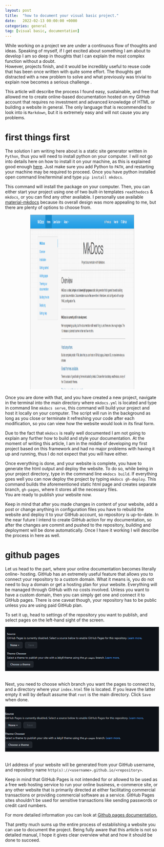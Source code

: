 ```yaml
---
layout: post
title:  "how to document your visual basic project."
date:   2022-02-13 00:00:00 +0000
categories: general
tag: [visual basic, documentation]
---
```

While working on a project we are under a continuous flow of thoughts and ideas. Speaking of myself, if I get excited about 
something I am about to develop I am so deep in thoughts that I can explain the most complex function without a doubt. <br>
However, projects finish, and it would be incredibly useful to reuse code that has been once written with quite some effort. 
The thoughts get distracted with a new problem to solve and what previously was trivial to explain now becomes a serious challenge .

This article will describe the process I found easy, sustainable, and free that allowed me to create online-based documentation hosted on my GitHub account that requires no investment and advanced knowledge of HTML or building a website in general.
The only language that is recommended to look into is `Markdown`, but it is extremely easy and will not cause you any problems.

# first things first

The solution I am writing here about is a static site generator written in `Python`, thus you will need to install python on your computer. 
I will not go into details here on how to install it on your machine, as this is explained good enough <a href="https://www.python.org/" target="_blank" rel="noopener">here</a>. 
Just make sure you add Python to `PATH`, and restarting your machine may be required to proceed.
Once you have python installed open command line/terminal and type ```pip install mkdocs```. <br>

This command will install the package on your computer. Then, you can either start your project using one of two built-in templates `readthedocs` & `mkdocs`, 
or you can find any other available. I personally use  available <a href="https://github.com/squidfunk/mkdocs-material" target="_blank" rel="noopener">material-mkdocs</a>
because its overall design was more appealing to me, but there are plenty of options to choose from.

<center>
<img src="https://github.com/furmanp/my-personal-website/blob/master/_posts/2022-02-15-how-to-document-vba/assets/mkdocs.png?raw=true" width="341" height="572">
</center>

Once you are done with that, and you have created a new project, navigate in the terminal into the main directory where `mkdocs.yml` is located and type in command line `mkdocs serve`, 
this command will build your project and host it locally on your computer. The script will run in the background as long as you close or terminate it refreshing your code after each modification, 
so you can view how the website would look in its final form.

Due to the fact that `mkdocs` is really well documented I am not going to explain any further how to build and style your documentation. At the moment of writing this article, 
I am in the middle of developing my first project based on this framework and had no major problems with having it up and running, thus I do not expect that you will have either.

Once everything is done, and your website is complete, you have to generate the html output and deploy the website. 
To do so, while being in your project directory, type in the command line ``mkdocs build``. If everything goes well you can now deploy the project by typing `mkdocs gh-deploy`.
This command builds the aforementioned static html page and creates separate branch, `gh-pages`, where it stores all the necessary files.<br>
You are ready to publish your website now.

Keep in mind that after you made changes in content of your website, add a post or change anything in configuration files you have to rebuild the website and deploy it to your GitHub account,
so repository is up-to-date. In the near future I intend to create GitHub action for my documentation, so after the changes are commit and pushed to the repository, building and deployment will be done automatically.
Once I have it working I will describe the process in here as well.

# github pages

Let us head to the part, where your online documentation becomes literally online- hosting.
GitHub has an extremely useful feature that allows you to connect your repository to a custom domain. What it means is, 
you do not need to buy a domain or get a hosting plan for your website. Everything will be managed through GitHub with no costs involved. 
Unless you want to have a custom domain, then you can simply get one and connect it to GitHub pages.  There is one caveat though, your repository has 
to be public unless you are using paid GitHub plan.

To set it up, head to settings of the repository you want to publish, and select pages on the left-hand sight of the screen.
<center>
<img src="https://github.com/furmanp/my-personal-website/blob/master/_posts/2022-02-15-how-to-document-vba/assets/gh_settings.png?raw=true">
</center><br>

Next, you need to choose which branch you want the pages to connect to, and a directory where your `index.html` file is located. 
If you leave the latter empty it will by default assume that ``root`` is the main directory. Click `Save` when done. 
    
<center>
<img src="https://github.com/furmanp/my-personal-website/blob/master/_posts/2022-02-15-how-to-document-vba/assets/gh_pages.png?raw=true">
</center>
<br>

Url address of your website will be generated from your GitHub username, and repository name `http(s)://<username>.github.io/<repository>`.

Keep in mind that GitHub Pages is not intended for or allowed to be used as a free web hosting service to run your online business, e-commerce site, 
or any other website that is primarily directed at either facilitating commercial transactions or providing commercial software as a 
service. GitHub Pages sites shouldn't be used for sensitive transactions like sending passwords or credit card numbers.

For more detailed information you can look at <a href="https://docs.github.com/en/pages" target="_blank" rel="noopener">Github pages documentation.</a>

That pretty much sums up the entire process of establishing a website you can use to document the project. Being fully aware that this article is not so detailed
manual, I hope it gives clear overview what and how it should be done to succeed. 
